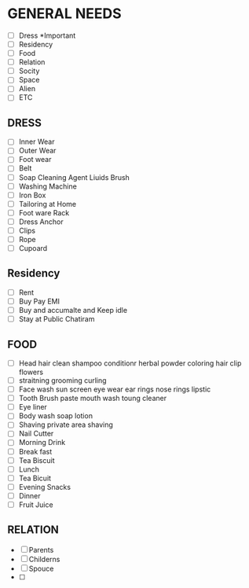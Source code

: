 # GENERAL NEEDS
- [ ] Dress *Important 
- [ ] Residency
- [ ] Food
- [ ] Relation
- [ ] Socity
- [ ] Space
- [ ] Alien
- [ ] ETC

## DRESS
- [ ] Inner Wear
- [ ] Outer Wear
- [ ] Foot wear
- [ ] Belt
- [ ] Soap Cleaning Agent Liuids Brush
- [ ] Washing Machine
- [ ] Iron Box
- [ ] Tailoring at Home
- [ ] Foot ware Rack
- [ ] Dress Anchor
- [ ] Clips
- [ ] Rope
- [ ] Cupoard

## Residency
- [ ] Rent
- [ ] Buy Pay EMI
- [ ] Buy and accumalte and Keep idle
- [ ] Stay at Public Chatiram

## FOOD
- [ ] Head hair clean shampoo conditionr herbal powder coloring hair clip flowers
- [ ] straitning grooming curling
- [ ] Face wash sun screen eye wear ear rings nose rings lipstic
- [ ] Tooth Brush paste mouth wash toung cleaner
- [ ] Eye liner
- [ ] Body wash soap lotion 
- [ ] Shaving private area shaving
- [ ] Nail Cutter
- [ ] Morning Drink
- [ ] Break fast
- [ ] Tea Biscuit
- [ ] Lunch
- [ ] Tea Bicuit
- [ ] Evening Snacks
- [ ] Dinner
- [ ] Fruit Juice

## RELATION
- [ ] Parents
- [ ] Childerns
- [ ] Spouce
- [ ] 


